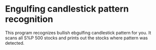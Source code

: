 # Engulfing candlestick pattern recognition

This program recognizes bullish ebgulfing candlestick pattern for you. It scans all S%P 500 stocks and prints out the stocks where pattern was detected.

